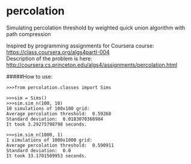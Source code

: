 percolation
===========

Simulating percolation threshold by weighted quick union algorithm with path compression

Inspired by programming assignments for Coursera course:<br>
https://class.coursera.org/algs4partI-004<br>
Description of the problem is here:<br>
http://coursera.cs.princeton.edu/algs4/assignments/percolation.html

#####How to use:


    >>>from percolation.classes import Sims

    >>>sim = Sims()
    >>>sim.sim_n(100, 10)
	10 simulations of 100x100 grid:
	Average percolation threshold:  0.59268
	Standard deviation:  0.0183070368984
	It took 3.29275798798 seconds.

	>>>sim.sim_n(1000, 1)
	1 simulations of 1000x1000 grid:
	Average percolation threshold:  0.590911
	Standard deviation:  0.0
	It took 33.1701509953 seconds.
